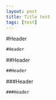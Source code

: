 ```yaml
---
layout: post
title: Title test
tags: [test]
---
```


#Header
```
#Header
```
##Header
```
##Header
```
###Header
```
###Header
```
